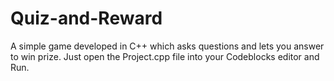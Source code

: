 # Quiz-and-Reward
A simple game developed in C++ which asks questions and lets you answer to win prize. 
Just open the Project.cpp file into your Codeblocks editor and Run. 
